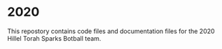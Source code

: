 # 2020

This repostory contains code files and documentation files for the 2020 Hillel Torah Sparks Botball team.
